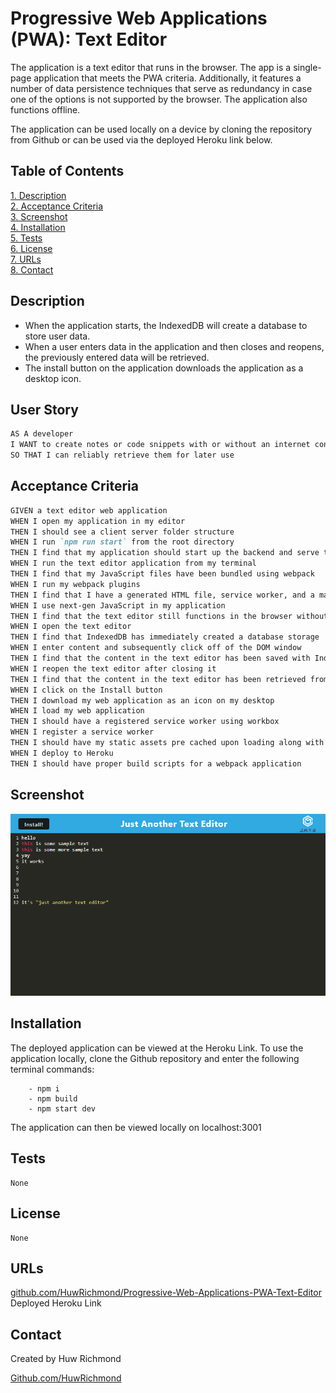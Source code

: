 # Progressive Web Applications (PWA): Text Editor

The application is a text editor that runs in the browser. The app is a single-page application that meets the PWA criteria. Additionally, it features a number of data persistence techniques that serve as redundancy in case one of the options is not supported by the browser. The application also functions offline.

The application can be used locally on a device by cloning the repository from Github or can be used via the deployed Heroku link below.

 ## Table of Contents  
[1. Description](#Description)  
[2. Acceptance Criteria](#Acceptance-Criteria)  
[3. Screenshot](#Screenshot)  
[4. Installation](#Installation)  
[5. Tests](#Tests)  
[6. License](#License)  
[7. URLs](#URLs)   
[8. Contact](#Contact)  

## Description

* When the application starts, the IndexedDB will create a database to store user data. 
* When a user enters data in the application and then closes and reopens, the previously entered data will be retrieved.
* The install button on the application downloads the application as a desktop icon.

## User Story

```md
AS A developer
I WANT to create notes or code snippets with or without an internet connection
SO THAT I can reliably retrieve them for later use
```

## Acceptance Criteria

```md
GIVEN a text editor web application
WHEN I open my application in my editor
THEN I should see a client server folder structure
WHEN I run `npm run start` from the root directory
THEN I find that my application should start up the backend and serve the client
WHEN I run the text editor application from my terminal
THEN I find that my JavaScript files have been bundled using webpack
WHEN I run my webpack plugins
THEN I find that I have a generated HTML file, service worker, and a manifest file
WHEN I use next-gen JavaScript in my application
THEN I find that the text editor still functions in the browser without errors
WHEN I open the text editor
THEN I find that IndexedDB has immediately created a database storage
WHEN I enter content and subsequently click off of the DOM window
THEN I find that the content in the text editor has been saved with IndexedDB
WHEN I reopen the text editor after closing it
THEN I find that the content in the text editor has been retrieved from our IndexedDB
WHEN I click on the Install button
THEN I download my web application as an icon on my desktop
WHEN I load my web application
THEN I should have a registered service worker using workbox
WHEN I register a service worker
THEN I should have my static assets pre cached upon loading along with subsequent pages and static assets
WHEN I deploy to Heroku
THEN I should have proper build scripts for a webpack application
```

## Screenshot

<img src="./assets/Screenshot.png">

## Installation
  
The deployed application can be viewed at the Heroku Link. To use the application locally, clone the Github repository and enter the following terminal commands:
```
    - npm i
    - npm build
    - npm start dev
```
The application can then be viewed locally on localhost:3001

## Tests 

    None

## License
   
    None

## URLs
 [github.com/HuwRichmond/Progressive-Web-Applications-PWA-Text-Editor](https://github.com/HuwRichmond/Progressive-Web-Applications-PWA-Text-Editor)
 Deployed Heroku Link

## Contact

Created by Huw Richmond

[Github.com/HuwRichmond](https://github.com/HuwRichmond)
